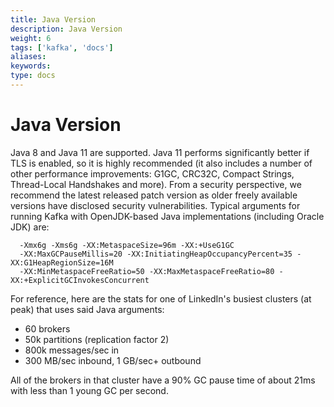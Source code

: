 ```yaml
---
title: Java Version
description: Java Version
weight: 6
tags: ['kafka', 'docs']
aliases: 
keywords: 
type: docs
---
```


# Java Version

Java 8 and Java 11 are supported. Java 11 performs significantly better if TLS is enabled, so it is highly recommended (it also includes a number of other performance improvements: G1GC, CRC32C, Compact Strings, Thread-Local Handshakes and more). From a security perspective, we recommend the latest released patch version as older freely available versions have disclosed security vulnerabilities. Typical arguments for running Kafka with OpenJDK-based Java implementations (including Oracle JDK) are: 
    
    
      -Xmx6g -Xms6g -XX:MetaspaceSize=96m -XX:+UseG1GC
      -XX:MaxGCPauseMillis=20 -XX:InitiatingHeapOccupancyPercent=35 -XX:G1HeapRegionSize=16M
      -XX:MinMetaspaceFreeRatio=50 -XX:MaxMetaspaceFreeRatio=80 -XX:+ExplicitGCInvokesConcurrent

For reference, here are the stats for one of LinkedIn's busiest clusters (at peak) that uses said Java arguments: 

  * 60 brokers
  * 50k partitions (replication factor 2)
  * 800k messages/sec in
  * 300 MB/sec inbound, 1 GB/sec+ outbound

All of the brokers in that cluster have a 90% GC pause time of about 21ms with less than 1 young GC per second. 
